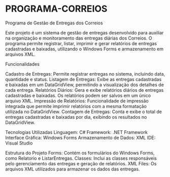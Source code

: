 # PROGRAMA-CORREIOS
Programa de Gestão de Entregas dos Correios

Este projeto é um sistema de gestão de entregas desenvolvido para auxiliar na organização e monitoramento das entregas diárias dos Correios. O programa permite registrar, listar, imprimir e gerar relatórios de entregas cadastradas e baixadas, utilizando o Windows Forms e armazenamento em arquivos XML.

Funcionalidades

Cadastro de Entregas: Permite registrar entregas no sistema, incluindo data, quantidade e status. Listagem de Entregas: Exibe as entregas cadastradas e baixadas em um DataGridView, permitindo a visualização dos detalhes de cada entrega. Relatórios Diários: Gera e exibe relatórios diários de entregas cadastradas e baixadas. Os relatórios podem ser salvos em um único arquivo XML. Impressão de Relatórios: Funcionalidade de impressão integrada que permite imprimir relatórios com a mesma formatação utilizada no DataGridView. Contagem de Entregas: Conta e exibe o total de entregas cadastradas e baixadas por dia, exibindo os resultados no DataGridView.

Tecnologias Utilizadas Linguagem: C# Framework: .NET Framework Interface Gráfica: Windows Forms Armazenamento de Dados: XML IDE: Visual Studio

Estrutura do Projeto Forms: Contém os formulários do Windows Forms, como Relatorio e ListarEntregas. Classes: Inclui as classes responsáveis pelo gerenciamento das entregas e geração de relatórios. XML Files: Os arquivos XML utilizados para armazenar os dados das entregas.

